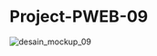 # Project-PWEB-09
![desain_mockup_09](https://user-images.githubusercontent.com/72442401/97101590-65649a80-16d1-11eb-8f33-966bbf667bc1.jpg)
